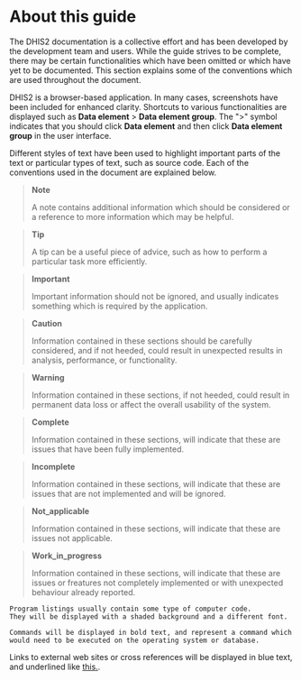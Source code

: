 # About this guide

<!--DHIS2-SECTION-ID:about_this_guide_-->

The DHIS2 documentation is a collective effort and has been developed by the development team and users. While the guide strives to be complete, there may be certain functionalities which have been omitted or which have yet to be documented. This section explains some of the conventions which are used throughout the document.

DHIS2 is a browser-based application. In many cases, screenshots have been included for enhanced clarity. Shortcuts to various functionalities are displayed such as **Data element** \> **Data element group**. The "\>" symbol indicates that you should click **Data element** and then click **Data element group** in the user interface.

Different styles of text have been used to highlight important parts of the text or particular types of text, such as source code. Each of the conventions used in the document are explained below.

> **Note**
>
> A note contains additional information which should be considered or a reference to more information which may be helpful.

> **Tip**
>
> A tip can be a useful piece of advice, such as how to perform a particular task more efficiently.

> **Important**
>
> Important information should not be ignored, and usually indicates something which is required by the application.

> **Caution**
>
> Information contained in these sections should be carefully considered, and if not heeded, could result in unexpected results in analysis, performance, or functionality.

> **Warning**
>
> Information contained in these sections, if not heeded, could result in permanent data loss or affect the overall usability of the system.

> **Complete**
>
> Information contained in these sections, will indicate that these are issues that have been fully implemented.

> **Incomplete**
>
> Information contained in these sections, will indicate that these are issues that are not implemented and will be ignored.

> **Not_applicable**
>
> Information contained in these sections, will indicate that these are issues not applicable.

> **Work_in_progress**
>
> Information contained in these sections, will indicate that these are issues or freatures not completely implemented or with unexpected behaviour already reported.

    Program listings usually contain some type of computer code.
    They will be displayed with a shaded background and a different font.

`Commands will be displayed in bold text, and represent a command which
would need to be executed on the operating system or database.`

Links to external web sites or cross references will be displayed in blue text, and underlined like [this.](http://www.dhis2.org).

<!--
Bibliographic references will displayed in square brackets like this
Store2007. A full reference can be found in the bibliography contained
at the end of this document.
-->
